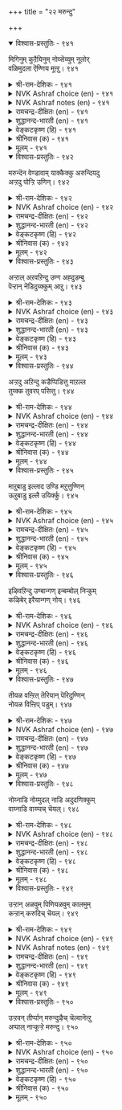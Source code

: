 +++
title = "२२ मरुन्दु"

+++


<details open><summary>विश्वास-प्रस्तुतिः - ९४१</summary>

मिगिनुम् कुऱैयिनुम् नोय्सॆय्युम् नूलोर्  
वळिमुदला ऎण्णिय मूऩ्ऱु।       ९४१
</details>

<details><summary>श्री-राम-देशिकः - ९४१</summary>

अधिकारः ९५. औषधम्  
वातपित्तश्लेष्मरूपत्रयाणां विषमां स्थितिम् ।  
आयुर्वेददविदो व्याधिशब्देन ब्रुवते बुधाः ॥ ९४१॥
</details>

<details><summary>NVK Ashraf choice (en) - ९४१</summary>

०९४१
Three things beginning with wind, say the experts,
In excess or lacking cause disease.
(P.S. Sundaram)
</details>

<details><summary>NVK Ashraf notes (en) - ९४१</summary>

९४१. The other two are considered to be bile and phlegm.
</details>

<details><summary>रामचन्द्र-दीक्षितः (en) - ९४१</summary>

941 mikiṉum kuṟaiyiṉum nōyceyyum nūlōr  
vaḷimutalā eṇṇiya mūṉṟu.

941\. Overfeeding and underfeeding upset the three humours and cause disease, says the physician.  
</details>

<details><summary>शुद्धानन्द-भारती (en) - ९४१</summary>

1\. மிகினும் குறையினும் நோய்செய்யும் நூலோர்  
வளிமுதலா எண்ணிய மூன்று.  
Wind, bile and phlegm three cause disease  
So doctors deem it more or less.        941  
</details>

<details><summary>वेङ्कटकृष्ण (हि) - ९४१</summary>

941
वातादिक जिनको गिना, शास्त्रज्ञों ने तीन ।  
बढ़ते घटते दुःख दें, करके रोगाधीन ॥
</details>

<details><summary>श्रीनिवास (क) - ९४१</summary>

941. ऊटदल्लि अळतॆ मीरि हॆच्चादरू, कर्मियादरू वैद्यशास्त्रज्ञरु सूचिसिरुव वात, पित्त, कफ ई मूरू
(मनुष्यनिगॆ) बेनॆयुण्टागुत्तवॆ.

</details>

<details><summary>मूलम् - ९४१</summary>

मिगिऩुम् कुऱैयिऩुम् नोय्सॆय्युम् नूलोर्
वळिमुदला ऎण्णिय मूऩ्ऱु। ९४१
</details>

<details open><summary>विश्वास-प्रस्तुतिः - ९४२</summary>

मरुन्दॆन वेण्डावाम् याक्कैक्कु अरुन्दियदु  
अऱ्ऱदु पोऱ्ऱि उणिन्।       ९४२
</details>

<details><summary>श्री-राम-देशिकः - ९४२</summary>

भुक्तं जीर्णमभूद्वेति विमर्शनन्तरं पुनः ।  
भुञ्जानस्य शरीरस्य वृथा भवति भेषजम् ॥ ९४२॥
</details>

<details><summary>NVK Ashraf choice (en) - ९४२</summary>

०९४२
The body needs no drugs if what is eaten
Is digested before the next meal.
(N.V.K. Ashraf)
</details>

<details><summary>रामचन्द्र-दीक्षितः (en) - ९४२</summary>

942 marunteṉa vēṇṭāvām yākkaikku aruntiyatu  
aṟṟatu pōṟṟi uṇiṉ.

942\. There is no need for medicine if one eats with appetite.  
</details>

<details><summary>शुद्धानन्द-भारती (en) - ९४२</summary>

2\. மருந்தென வேண்டாவாம் யாக்கைக்கு அருந்தியது  
அற்றது போற்றி உணின்.  
After digestion one who feeds  
His body no medicine needs.        942  
</details>

<details><summary>वेङ्कटकृष्ण (हि) - ९४२</summary>

942
खादित का पचना समझ, फिर दे भोजन-दान ।  
तो तन को नहिं चाहिये, कोई औषध-पान ॥
</details>

<details><summary>श्रीनिवास (क) - ९४२</summary>

942. मुञ्चितवागि उण्ट आहारवु जीर्णवादुदन्नु अरितु मत्तॆ उण्टरॆ, शरीरक्कॆ औषध (मद्दु) वे बेकागुवुदिल्ल.

</details>

<details><summary>मूलम् - ९४२</summary>

मरुन्दॆऩ वेण्डावाम् याक्कैक्कु अरुन्दियदु
अऱ्ऱतु पोऱ्ऱि उणिऩ्। ९४२
</details>

<details open><summary>विश्वास-प्रस्तुतिः - ९४३</summary>

अऱ्ऱाल् अऱवऱिन्दु उण्ग अह्दुडम्बु  
पॆऱ्ऱान् नॆडिदुय्क्कुम् आऱु।      ९४३
</details>

<details><summary>श्री-राम-देशिकः - ९४३</summary>

भुक्तेऽन्ने जीर्णतां प्राप्ते भुञ्जानः परिमाणतः ।  
चिरं चानेन देहेन कालं नयति मानवः ॥ ९४३॥
</details>

<details><summary>NVK Ashraf choice (en) - ९४३</summary>

०९४३
Once digested, eat with moderation.
That prolongs the life of one embodied. *
(W.H. Drew and J. Lazarus)
</details>

<details><summary>रामचन्द्र-दीक्षितः (en) - ९४३</summary>

943 aṟṟāl aḷavaṟintu uṇka aḵtuuṭampu  
peṟṟāṉ neṭituykkum āṟu.

943\. Let there be measure and moderation in eating. It leads to long life.  
</details>

<details><summary>शुद्धानन्द-भारती (en) - ९४३</summary>

3\. அற்றால் அளவறிந்து உண்க அஃதுடம்பு  
பெற்றான் நெடிதுஉய்க்கு மாறு.  
Eat food to digestive measure  
Life in body lasts with pleasure.        943  
</details>

<details><summary>वेङ्कटकृष्ण (हि) - ९४३</summary>

943
जीर्ण हुआ तो खाइये, जान उचित परिमाण ।  
देहवान हित है वही, चिरायु का सामान ॥
</details>

<details><summary>श्रीनिवास (क) - ९४३</summary>

943. मुञ्चितवागि सेविसद आहार जीर्णवाद मेलॆ अळतॆयरितु ऊट माडबेकु; अदे देहधारियाद मानवन्नु
निडुगाल बाळुव मार्ग.

</details>

<details><summary>मूलम् - ९४३</summary>

अऱ्ऱाल् अऱवऱिन्दु उण्ग अह्दुडम्बु
पॆऱ्ऱाऩ् नॆडिदुय्क्कुम् आऱु। ९४३
</details>

<details open><summary>विश्वास-प्रस्तुतिः - ९४४</summary>

अऱ्ऱदु अऱिन्दु कडैप्पिडित्तु माऱल्ल  
तुय्क्क तुवरप् पसित्तु।      ९४४
</details>

<details><summary>श्री-राम-देशिकः - ९४४</summary>

भुक्तस्य जीर्णतां बुध्वा बुभुक्षानन्तरं नरः ।  
आहारनियमोपेतो भुञ्जियाच्छास्त्रवर्त्मना ॥ ९४४॥
</details>

<details><summary>NVK Ashraf choice (en) - ९४४</summary>

०९४४
Assured of digestion and real hunger,
Eat with care what is agreeable. *
(P.S. Sundaram)
</details>

<details><summary>रामचन्द्र-दीक्षितः (en) - ९४४</summary>

944 aṟṟatu aṟintu kaṭaippiṭittu māṟalla  
tuykka tuvarap pacittu.

944\. Eat wholesome food when you feel hungry.  
</details>

<details><summary>शुद्धानन्द-भारती (en) - ९४४</summary>

4\. அற்றது அறிந்து கடைப்பிடித்து மாறல்ல  
துய்க்க துவரப் பசித்து.  
Know digestion; with keen appetite  
Eat what is suitable and right.        944  
</details>

<details><summary>वेङ्कटकृष्ण (हि) - ९४४</summary>

944
जीर्ण कुआ यह जान फिर, खूब लगे यदि भूख ।  
खाओ जो जो पथ्य हैं, रखते ध्यान अचूक ॥
</details>

<details><summary>श्रीनिवास (क) - ९४४</summary>

944. आहारवु चॆन्नागि जीर्णवादुदन्नु अरितुकॊण्डु, पूर्ति हसिद मेलॆ शरीरक्कॆ ऒग्गुव आहारवन्नु नियमितवागि
तिन्नबेकु.

</details>

<details><summary>मूलम् - ९४४</summary>

अऱ्ऱतु अऱिन्दु कडैप्पिडित्तु माऱल्ल
तुय्क्क तुवरप् पचित्तु। ९४४
</details>

<details open><summary>विश्वास-प्रस्तुतिः - ९४५</summary>

माऱुबाडु इल्लाद उण्डि मऱुत्तुण्णिन्  
ऊऱुबाडु इल्लै उयिर्क्कु।      ९४५
</details>

<details><summary>श्री-राम-देशिकः - ९४५</summary>

यथाशास्त्रं यथामानं स्वल्पान्नस्य निषेवणात् ।  
मर्त्यं प्राणहरो व्याधिः यावज्जीवं न बाधते ॥ ९४५॥
</details>

<details><summary>NVK Ashraf choice (en) - ९४५</summary>

०९४५
No harm to life if what is eaten
Does not include disagreeable food.
(N.V.K. Ashraf)
</details>

<details><summary>रामचन्द्र-दीक्षितः (en) - ९४५</summary>

945 māṟupāṭu illāta uṇṭi maṟuttuṇṇiṉ  
ūṟupāṭu illai uyirkku.

945\. No disease attacks the person who eats with moderation the food which agrees with him.  
</details>

<details><summary>शुद्धानन्द-भारती (en) - ९४५</summary>

5\. மாறுபாடு இல்லாத உண்டி மறுத்துண்ணின்  
ஊறுபாடு இல்லை உயிர்க்கு.  
With fasting adjusted food right  
Cures ills of life and makes you bright        945  
</details>

<details><summary>वेङ्कटकृष्ण (हि) - ९४५</summary>

945
करता पथ्याहार का, संयम से यदि भोग ।  
तो होता नहिं जीव को, कोई दुःखद रोग ॥
</details>

<details><summary>श्रीनिवास (क) - ९४५</summary>

945. शरीरक्कॆ ऒग्गुवन्थ आहारवन्नु मितियरितु ऊट माडिदरॆ जीवक्कॆ याव अपायवू उण्टागुवुदिल्ल.

</details>

<details><summary>मूलम् - ९४५</summary>

माऱुबाडु इल्लाद उण्डि मऱुत्तुण्णिऩ्
ऊऱुबाडु इल्लै उयिर्क्कु। ९४५
</details>

<details open><summary>विश्वास-प्रस्तुतिः - ९४६</summary>

इऴिवऱिन्दु उण्बान्गण् इन्बम्बोल् निऱ्कुम्  
कऴिबेर् इरैयान्गण् नोय्।      ९४६
</details>

<details><summary>श्री-राम-देशिकः - ९४६</summary>

मिताहारपरे सौख्यं शाश्वतं विद्यते यथा ।  
नित्यरोगो भवेत्तस्मिन्नमिताहारसेवके ॥ ९४६॥
</details>

<details><summary>NVK Ashraf choice (en) - ९४६</summary>

०९४६
As pleasure dwells with a moderate eater,
So is disease with a voracious glutton. *
(W.H. Drew and J. Lazarus)
</details>

<details><summary>रामचन्द्र-दीक्षितः (en) - ९४६</summary>

946 iḻivaṟintu uṇpāṉkaṇ iṉpampōl niṟkum  
kaḻipēr iraiyāṉkaṇ nōy.

946\. Health dwells in a man of temperance, disease invades a glutton.  
</details>

<details><summary>शुद्धानन्द-भारती (en) - ९४६</summary>

6\. இழிவறிந்து உண்பான்கண் இன்பம்போல் நிற்கும்  
கழிபே ரிரையான்கண் நோய்.  
Who eats with clean stomach gets health  
With greedy glutton abides ill-health.        946  
</details>

<details><summary>वेङ्कटकृष्ण (हि) - ९४६</summary>

946
भला समझ मित भोज का, जीमे तो सुख-वास ।  
वैसे टिकता रोग है, अति पेटू के पास ॥
</details>

<details><summary>श्रीनिवास (क) - ९४६</summary>

946. तनगॆ कॆडुकु यावुदॆन्दु तिळिदु मितियरितु ऊट माडूववन बळी सुखवु बन्दु निल्लुवन्तॆ, अतियागि
तिन्नुववन बळि रोगवु बन्दु नॆलसुत्तदॆ.

</details>

<details><summary>मूलम् - ९४६</summary>

इऴिवऱिन्दु उण्बाऩ्कण् इऩ्पम्बोल् निऱ्कुम्
कऴिबेर् इरैयाऩ्कण् नोय्। ९४६
</details>

<details open><summary>विश्वास-प्रस्तुतिः - ९४७</summary>

तीयळ वऩ्ऱित् तॆरियान् पॆरिदुण्णिन्  
नोयळ विऩ्ऱिप् पडुम्।       ९४७
</details>

<details><summary>श्री-राम-देशिकः - ९४७</summary>

जीर्णशक्तिमतिक्रम्य यथावदविमृश्य च ।  
भूरि भुक्तवतो नानारोगाः प्रदुर्भवन्त्यहो ॥ ९४७॥
</details>

<details><summary>NVK Ashraf choice (en) - ९४७</summary>

०९४७
Unlimited eating beyond one’s measure
Leads to unlimited number of ills.
(N.V.K. Ashraf)
</details>

<details><summary>रामचन्द्र-दीक्षितः (en) - ९४७</summary>

947 tīyaḷavu aṉṟit teriyāṉ perituṇṇiṉ  
nōyaḷavu iṉṟip paṭum.

947\. Countless are the ills that befall a glutton.  
</details>

<details><summary>शुद्धानन्द-भारती (en) - ९४७</summary>

7\. தீயள வன்றித் தெரியான் பெரிதுண்ணின்  
நோயள வின்றிப் படும்.  
who glut beyond the hunger's fire  
Suffer from untold diseases here.        947  
</details>

<details><summary>वेङ्कटकृष्ण (हि) - ९४७</summary>

947
जाठराग्नि की शक्ति का, बिना किये सुविचार ।  
यदि खाते हैं अत्याधिक, बढ़ते रोग अपार ॥
</details>

<details><summary>श्रीनिवास (क) - ९४७</summary>

947. जीर्णिसिकॊळ्ळुव शक्ति मीरि, विचार माडदॆ अतियागि तिन्दरॆ रोगगळु ऎल्लॆ मीरि बॆळॆयुत्तवॆ.

</details>

<details><summary>मूलम् - ९४७</summary>

तीयळ वऩ्ऱित् तॆरियाऩ् पॆरिदुण्णिऩ्
नोयळ विऩ्ऱिप् पडुम्। ९४७
</details>

<details open><summary>विश्वास-प्रस्तुतिः - ९४८</summary>

नोय्नाडि नोय्मुदल् नाडि अदुदणिक्कुम्  
वाय्नाडि वाय्प्पच् चॆयल्।      ९४८
</details>

<details><summary>श्री-राम-देशिकः - ९४८</summary>

रोगतत्वं परामृश्य ज्ञात्वा रोगस्य कारणम् ।  
शमनोपायमालोच्य वैद्यः कुर्यान्निवारणम् ॥ ९४८॥
</details>

<details><summary>NVK Ashraf choice (en) - ९४८</summary>

०९४८
Diagnose the illness, trace its cause,
Seek the proper remedy and apply it with skill.
(Satguru Subramuniyaswami)
</details>

<details><summary>रामचन्द्र-दीक्षितः (en) - ९४८</summary>

948 nōynāṭi nōymutal nāṭi atutaṇikkum  
vāynāṭi vāyppac ceyal.

948\. Diagnose the disease, find out its cure after tracing its root and apply the proper remedy.  
</details>

<details><summary>शुद्धानन्द-भारती (en) - ९४८</summary>

8\. நோய்நாடி நோய்முதல் நாடி அதுதணிக்கும்  
வாய்நாடி வாய்ப்பச் செயல்.  
Test disease, its cause and cure  
And apply remedy that is sure.        948  
</details>

<details><summary>वेङ्कटकृष्ण (हि) - ९४८</summary>

948
ठीक समझ कर रोग क्या, उसका समझ निदान ।  
समझ युक्ति फिर शमन का, करना यथा विधान ॥
</details>

<details><summary>श्रीनिवास (क) - ९४८</summary>

948. वैद्यनादवनु, रोगवन्नू रोगद कारणवन्नू परीक्षिसि तिळिदु अदन्नु परिहरिसुव मार्गवन्नु कण्डुहिडिदु,
सूक्त चिकित्सॆयन्नु कैगॊळ्ळबेकु.

</details>

<details><summary>मूलम् - ९४८</summary>

नोय्नाडि नोय्मुदल् नाडि अदुदणिक्कुम्
वाय्नाडि वाय्प्पच् चॆयल्। ९४८
</details>

<details open><summary>विश्वास-प्रस्तुतिः - ९४९</summary>

उऱ्ऱान् अळवुम् पिणियळवुम् कालमुम्  
कऱ्ऱान् करुदिच् चॆयल्।       ९४९
</details>

<details><summary>श्री-राम-देशिकः - ९४९</summary>

रोगार्तानां वयोमानां कालं रोगप्रमाणताम् ।  
आलोच्य वैद्यशास्त्रज्ञः चिकित्सां सम्यगाचरेत् ॥ ९४९॥
</details>

<details><summary>NVK Ashraf choice (en) - ९४९</summary>

०९४९
A doctor should have the measure of the patient,
Disease and its stage, and treat.
(N.V.K. Ashraf)
</details>

<details><summary>NVK Ashraf notes (en) - ९४९</summary>

९४९. These three could be: condition of the patient [stable, unstable], nature of the disease [infectious, non-infectious or chronic/acute] and stage of illness [early/terminal].
</details>

<details><summary>रामचन्द्र-दीक्षितः (en) - ९४९</summary>

949 uṟṟāṉ aḷavum piṇiaḷavum kālamum  
kaṟṟāṉ karutic ceyal.

949\. Let the learned physician know the nature of the patient and the duration of ailment and then treat.  
</details>

<details><summary>शुद्धानन्द-भारती (en) - ९४९</summary>

9\. உற்றான் அளவும் பிணியளவும் காலமும்  
கற்றான் கருதிச் செயல்.  
Let the skilful doctor note  
The sickmen, sickness, season and treat.        949  
</details>

<details><summary>वेङ्कटकृष्ण (हि) - ९४९</summary>

949
रोगी का वय, रोग का, काल तथा विस्तार ।  
सोच समझकर वैद्य को, करना है उपचार ॥
</details>

<details><summary>श्रीनिवास (क) - ९४९</summary>

949. वैद्यशास्त्रबल्लवनु, रोगिय स्थितियन्नू रोगद अवस्थॆयन्नू रोगद कालावधियन्नू, विचारमाडि (परिशीलिसि)
हॊन्दुव (चिकित्सॆ) नीडबेकु.

</details>

<details><summary>मूलम् - ९४९</summary>

उऱ्ऱाऩ् अळवुम् पिणियळवुम् कालमुम्
कऱ्ऱाऩ् करुदिच् चॆयल्। ९४९
</details>

<details open><summary>विश्वास-प्रस्तुतिः - ९५०</summary>

उऱ्ऱवन् तीर्प्पान् मरुन्दुऴैच् चॆल्वानॆऩ्ऱु  
अप्पाल् नाऱ्कूऱ्ऱे मरुन्दु।       ९५०
</details>

<details><summary>श्री-राम-देशिकः - ९५०</summary>

रुग्णो भिषग्भेषजं च समये भेषजप्रदः ।  
एतच्चतुष्कसंयोगश्चिकित्सोति प्रकीर्त्यते ॥ ९५०॥
</details>

<details><summary>NVK Ashraf choice (en) - ९५०</summary>

०९५०
Any treatment involves these four orders:
The patient, doctor, medicine and the nurse.
(N.V.K. Ashraf), ( Shuddhananda Bharatiar)
</details>

<details><summary>रामचन्द्र-दीक्षितः (en) - ९५०</summary>

950 uṟṟavaṉ tīrppāṉ maruntuuḻaic celvāṉeṉṟu  
appālnāṟ kūṟṟē maruntu.

950\. The science of medicine deals with the patient, the physician, the medicine and the recipe.  
</details>

<details><summary>शुद्धानन्द-भारती (en) - ९५०</summary>

10\. உற்றவன் தீர்ப்பான் மருந்து - Medicine உழைச் செல்வானென்று  
அப்பால்நாற் கூற்றே மருந்து.  
Patient, doctor, medicine and nurse  
Are four-fold codes of treating course.        950  
</details>

<details><summary>वेङ्कटकृष्ण (हि) - ९५०</summary>

950
रोगी वैद्य देवा तथा, तीमारदार संग ।  
चार तरह के तो रहे, वैद्य शास्त्र के अंग ॥
</details>

<details><summary>श्रीनिवास (क) - ९५०</summary>

950. रोगि, वैद्य, औषधि मत्तु औषधि तयारिसि कॊडुववनु- ऎन्दु वैद्य विद्यॆयल्लि नाल्कु विभागगळन्नु
ऒळगॊण्डिरुवुदु.
</details>

<details><summary>मूलम् - ९५०</summary>

उऱ्ऱवऩ् तीर्प्पाऩ् मरुन्दुऴैच् चॆल्वाऩॆऩ्ऱु
अप्पाल् नाऱ् कूऱ्ऱे मरुन्दु। ९५०
</details>

